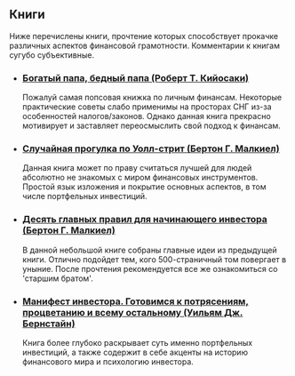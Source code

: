 ## Книги
Ниже перечислены книги, прочтение которых способствует прокачке различных аспектов финансовой грамотности. Комментарии к книгам сугубо субъективные.

- ### [Богатый папа, бедный папа (Роберт Т. Кийосаки)](http://www.ozon.ru/context/detail/id/16953832/?partner=v1z)
  Пожалуй самая попсовая книжка по личным финансам. Некоторые практические советы слабо применимы на просторах СНГ из-за особенностей налогов/законов. Однако данная книга прекрасно мотивирует и заставляет переосмыслить свой подход к финансам.

- ### [Случайная прогулка по Уолл-стрит (Бертон Г. Малкиел)](http://www.ozon.ru/context/detail/id/2819530/?partner=v1z)
  Данная книга может по праву считаться лучшей для людей абсолютно не знакомых с миром финансовых инструментов. Простой язык изложения и покрытие основных аспектов, в том числе портфельных инвестиций.

- ### [Десять главных правил для начинающего инвестора (Бертон Г. Малкиел)](http://www.ozon.ru/context/detail/id/2649353/?partner=v1z)
  В данной небольшой книге собраны главные идеи из предыдущей книги. Отлично подойдет тем, кого 500-страничный том повергает в уныние. После прочтения рекомендуется все же ознакомиться со 'старшим братом'.

- ### [Манифест инвестора. Готовимся к потрясениям, процветанию и всему остальному (Уильям Дж. Бернстайн)](http://www.ozon.ru/context/detail/id/21454300/?partner=v1z)
  Книга более глубоко раскрывает суть именно портфельных инвестиций, а также содержит в себе акценты на историю финансового мира и психологию инвестора.